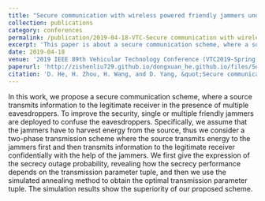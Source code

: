 ```yaml
---
title: "Secure communication with wireless powered friendly jammers under multiple eavesdroppers"
collection: publications
category: conferences
permalink: /publication/2019-04-18-VTC-Secure communication with wireless powered friendly jammers under multiple eavesdroppers-number-2
excerpt: 'This paper is about a secure communication scheme, where a source transmits information to the legitimate receiver in the presence of multiple eavesdroppers.'
date: 2019-04-18
venue: '2019 IEEE 89th Vehicular Technology Conference (VTC2019-Spring)'
paperurl: 'http://zishenliu729.github.io/dongxuan_he.github.io/files/Secure_Communication_with_Wireless_Powered_Friendly_Jammers_under_Multiple_Eavesdroppers.pdf'
citation: 'D. He, H. Zhou, H. Wang, and D. Yang, &quot;Secure communication with wireless powered friendly jammers under multiple eavesdroppers,&quot; in <i>Proc. IEEE 89th Veh. Technol. Conf. (VTC-Spring)</i>, Kuala Lumpur, Malaysia, 2019, pp. 1–5.'
---
```


In this work, we propose a secure communication scheme, where a source transmits information to the legitimate receiver in the presence of multiple eavesdroppers. To improve the security, single or multiple friendly jammers are deployed to confuse the eavesdroppers. Specifically, we assume that the jammers have to harvest energy from the source, thus we consider a two-phase transmission scheme where the source transmits energy to the jammers first and then transmits information to the legitimate receiver confidentially with the help of the jammers. We first give the expression of the secrecy outage probability, revealing how the secrecy performance depends on the transmission parameter tuple, and then we use the simulated annealing method to obtain the optimal transmission parameter tuple. The simulation results show the superiority of our proposed scheme.
